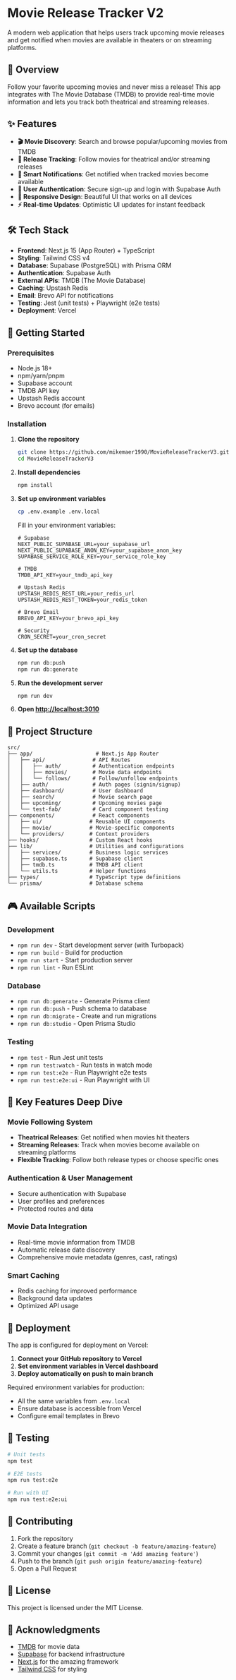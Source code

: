 # Movie Release Tracker V2

A modern web application that helps users track upcoming movie releases and get notified when movies are available in theaters or on streaming platforms.

## 🎯 Overview

Follow your favorite upcoming movies and never miss a release! This app integrates with The Movie Database (TMDB) to provide real-time movie information and lets you track both theatrical and streaming releases.

## ✨ Features

- **🎬 Movie Discovery**: Search and browse popular/upcoming movies from TMDB
- **📅 Release Tracking**: Follow movies for theatrical and/or streaming releases
- **🔔 Smart Notifications**: Get notified when tracked movies become available
- **👤 User Authentication**: Secure sign-up and login with Supabase Auth
- **📱 Responsive Design**: Beautiful UI that works on all devices
- **⚡ Real-time Updates**: Optimistic UI updates for instant feedback

## 🛠 Tech Stack

- **Frontend**: Next.js 15 (App Router) + TypeScript
- **Styling**: Tailwind CSS v4
- **Database**: Supabase (PostgreSQL) with Prisma ORM
- **Authentication**: Supabase Auth
- **External APIs**: TMDB (The Movie Database)
- **Caching**: Upstash Redis
- **Email**: Brevo API for notifications
- **Testing**: Jest (unit tests) + Playwright (e2e tests)
- **Deployment**: Vercel

## 🚀 Getting Started

### Prerequisites

- Node.js 18+
- npm/yarn/pnpm
- Supabase account
- TMDB API key
- Upstash Redis account
- Brevo account (for emails)

### Installation

1. **Clone the repository**
   ```bash
   git clone https://github.com/mikemaer1990/MovieReleaseTrackerV3.git
   cd MovieReleaseTrackerV3
   ```

2. **Install dependencies**
   ```bash
   npm install
   ```

3. **Set up environment variables**
   ```bash
   cp .env.example .env.local
   ```

   Fill in your environment variables:
   ```env
   # Supabase
   NEXT_PUBLIC_SUPABASE_URL=your_supabase_url
   NEXT_PUBLIC_SUPABASE_ANON_KEY=your_supabase_anon_key
   SUPABASE_SERVICE_ROLE_KEY=your_service_role_key

   # TMDB
   TMDB_API_KEY=your_tmdb_api_key

   # Upstash Redis
   UPSTASH_REDIS_REST_URL=your_redis_url
   UPSTASH_REDIS_REST_TOKEN=your_redis_token

   # Brevo Email
   BREVO_API_KEY=your_brevo_api_key

   # Security
   CRON_SECRET=your_cron_secret
   ```

4. **Set up the database**
   ```bash
   npm run db:push
   npm run db:generate
   ```

5. **Run the development server**
   ```bash
   npm run dev
   ```

6. **Open [http://localhost:3010](http://localhost:3010)**

## 📁 Project Structure

```
src/
├── app/                    # Next.js App Router
│   ├── api/               # API Routes
│   │   ├── auth/          # Authentication endpoints
│   │   ├── movies/        # Movie data endpoints
│   │   └── follows/       # Follow/unfollow endpoints
│   ├── auth/              # Auth pages (signin/signup)
│   ├── dashboard/         # User dashboard
│   ├── search/            # Movie search page
│   ├── upcoming/          # Upcoming movies page
│   └── test-fab/          # Card component testing
├── components/            # React components
│   ├── ui/               # Reusable UI components
│   ├── movie/            # Movie-specific components
│   └── providers/        # Context providers
├── hooks/                # Custom React hooks
├── lib/                  # Utilities and configurations
│   ├── services/         # Business logic services
│   ├── supabase.ts       # Supabase client
│   ├── tmdb.ts           # TMDB API client
│   └── utils.ts          # Helper functions
├── types/                # TypeScript type definitions
└── prisma/               # Database schema
```

## 🎮 Available Scripts

### Development
- `npm run dev` - Start development server (with Turbopack)
- `npm run build` - Build for production
- `npm run start` - Start production server
- `npm run lint` - Run ESLint

### Database
- `npm run db:generate` - Generate Prisma client
- `npm run db:push` - Push schema to database
- `npm run db:migrate` - Create and run migrations
- `npm run db:studio` - Open Prisma Studio

### Testing
- `npm test` - Run Jest unit tests
- `npm run test:watch` - Run tests in watch mode
- `npm run test:e2e` - Run Playwright e2e tests
- `npm run test:e2e:ui` - Run Playwright with UI

## 🎯 Key Features Deep Dive

### Movie Following System
- **Theatrical Releases**: Get notified when movies hit theaters
- **Streaming Releases**: Track when movies become available on streaming platforms
- **Flexible Tracking**: Follow both release types or choose specific ones

### Authentication & User Management
- Secure authentication with Supabase
- User profiles and preferences
- Protected routes and data

### Movie Data Integration
- Real-time movie information from TMDB
- Automatic release date discovery
- Comprehensive movie metadata (genres, cast, ratings)

### Smart Caching
- Redis caching for improved performance
- Background data updates
- Optimized API usage

## 🚀 Deployment

The app is configured for deployment on Vercel:

1. **Connect your GitHub repository to Vercel**
2. **Set environment variables in Vercel dashboard**
3. **Deploy automatically on push to main branch**

Required environment variables for production:
- All the same variables from `.env.local`
- Ensure database is accessible from Vercel
- Configure email templates in Brevo

## 🧪 Testing

```bash
# Unit tests
npm test

# E2E tests
npm run test:e2e

# Run with UI
npm run test:e2e:ui
```

## 📝 Contributing

1. Fork the repository
2. Create a feature branch (`git checkout -b feature/amazing-feature`)
3. Commit your changes (`git commit -m 'Add amazing feature'`)
4. Push to the branch (`git push origin feature/amazing-feature`)
5. Open a Pull Request

## 📄 License

This project is licensed under the MIT License.

## 🙏 Acknowledgments

- [TMDB](https://www.themoviedb.org/) for movie data
- [Supabase](https://supabase.com/) for backend infrastructure
- [Next.js](https://nextjs.org/) for the amazing framework
- [Tailwind CSS](https://tailwindcss.com/) for styling